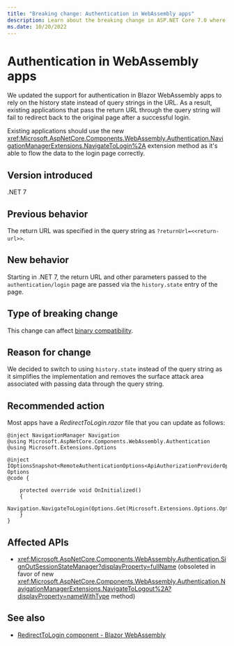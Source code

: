 ```yaml
---
title: "Breaking change: Authentication in WebAssembly apps"
description: Learn about the breaking change in ASP.NET Core 7.0 where authentication in WebAssembly apps relies on the history state instead of the URL query string.
ms.date: 10/20/2022
---
```

# Authentication in WebAssembly apps

We updated the support for authentication in Blazor WebAssembly apps to rely on the history state instead of query strings in the URL. As a result, existing applications that pass the return URL through the query string will fail to redirect back to the original page after a successful login.

Existing applications should use the new <xref:Microsoft.AspNetCore.Components.WebAssembly.Authentication.NavigationManagerExtensions.NavigateToLogin%2A> extension method as it's able to flow the data to the login page correctly.

## Version introduced

.NET 7

## Previous behavior

The return URL was specified in the query string as `?returnUrl=<<return-url>>`.

## New behavior

Starting in .NET 7, the return URL and other parameters passed to the `authentication/login` page are passed via the `history.state` entry of the page.

## Type of breaking change

This change can affect [binary compatibility](../../categories.md#binary-compatibility).

## Reason for change

We decided to switch to using `history.state` instead of the query string as it simplifies the implementation and removes the surface attack area associated with passing data through the query string.

## Recommended action

Most apps have a *RedirectToLogin.razor* file that you can update as follows:

```razor
@inject NavigationManager Navigation
@using Microsoft.AspNetCore.Components.WebAssembly.Authentication
@using Microsoft.Extensions.Options

@inject IOptionsSnapshot<RemoteAuthenticationOptions<ApiAuthorizationProviderOptions>> Options
@code {

    protected override void OnInitialized()
    {
        Navigation.NavigateToLogin(Options.Get(Microsoft.Extensions.Options.Options.DefaultName).AuthenticationPaths.LogInPath);
    }
}
```

## Affected APIs

- <xref:Microsoft.AspNetCore.Components.WebAssembly.Authentication.SignOutSessionStateManager?displayProperty=fullName> (obsoleted in favor of new <xref:Microsoft.AspNetCore.Components.WebAssembly.Authentication.NavigationManagerExtensions.NavigateToLogout%2A?displayProperty=nameWithType> method)

## See also

- [RedirectToLogin component - Blazor WebAssembly](/aspnet/core/blazor/security/webassembly/standalone-with-authentication-library?view=aspnetcore-7.0&tabs=visual-studio#redirecttologin-component)
